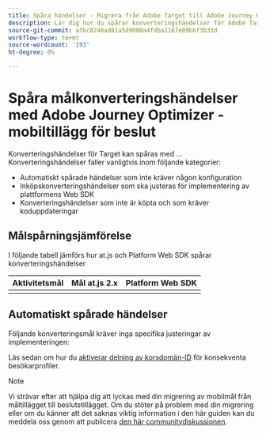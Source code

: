 ```yaml
---
title: Spåra händelser - Migrera från Adobe Target till Adobe Journey Optimizer - Bestämning av mobiltillägg
description: Lär dig hur du spårar konverteringshändelser för Adobe Target med tillägget Adobe Journey Optimizer - Bestämning av mobilenheter
source-git-commit: afbc8248ad81a5d9080a4fdba1167e09bbf3b33d
workflow-type: tm+mt
source-wordcount: '193'
ht-degree: 0%

---
```


# Spåra målkonverteringshändelser med Adobe Journey Optimizer - mobiltillägg för beslut

Konverteringshändelser för Target kan spåras med ... Konverteringshändelser faller vanligtvis inom följande kategorier:

* Automatiskt spårade händelser som inte kräver någon konfiguration
* Inköpskonverteringshändelser som ska justeras för implementering av plattformens Web SDK
* Konverteringshändelser som inte är köpta och som kräver koduppdateringar

## Målspårningsjämförelse

I följande tabell jämförs hur at.js och Platform Web SDK spårar konverteringshändelser

| Aktivitetsmål | Mål at.js 2.x | Platform Web SDK |
|---|---|---|
| | | |


## Automatiskt spårade händelser

Följande konverteringsmål kräver inga specifika justeringar av implementeringen:



Läs sedan om hur du [aktiverar delning av korsdomän-ID](cross-domain.md) för konsekventa besökarprofiler.

>[!NOTE]
>
>Vi strävar efter att hjälpa dig att lyckas med din migrering av mobilmål från måltillägget till beslutstillägget. Om du stöter på problem med din migrering eller om du känner att det saknas viktig information i den här guiden kan du meddela oss genom att publicera [den här communitydiskussionen](https://experienceleaguecommunities.adobe.com/t5/adobe-experience-platform-data/tutorial-discussion-migrate-target-from-at-js-to-web-sdk/m-p/575587#M463).
